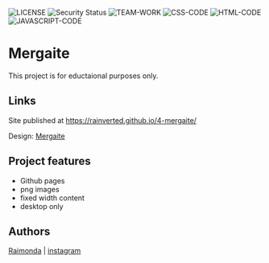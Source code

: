 ![LICENSE](https://img.shields.io/badge/license-MIT-blue.svg?style=flat-square)
![Security Status](https://img.shields.io/security-headers?label=Security&url=https%3A%2F%2Fgithub.com&style=flat-square)
![TEAM-WORK](https://img.shields.io/badge/TEAM-WORK-yellow)
![CSS-CODE](https://img.shields.io/badge/CSS-CODE-orange)
![HTML-CODE](https://img.shields.io/badge/HTML-CODE-blue)
![JAVASCRIPT-CODE](https://img.shields.io/badge/JAVASCRIPT-CODE-blueviolet)

# Mergaite

This project is for eductaional purposes only. 

## Links

Site published at https://rainverted.github.io/4-mergaite/

Design: [Mergaite](https://rainverted.github.io/4-mergaite/)

## Project features

- Github pages
- png images
- fixed width content
- desktop only

## Authors

[Raimonda](https://github.com/rainverted) |
[instagram](https://instagram.com/rainverted)
